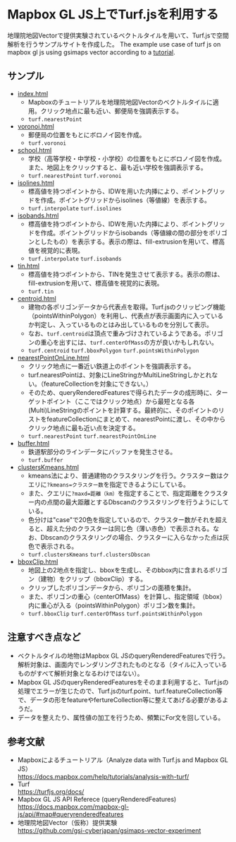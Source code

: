 # Mapbox GL JS上でTurf.jsを利用する
地理院地図Vectorで提供実験されているベクトルタイルを用いて、Turf.jsで空間解析を行うサンプルサイトを作成した。
The example use case of turf js on mapbox gl js using gsimaps vector according to a [tutorial](https://docs.mapbox.com/help/tutorials/analysis-with-turf/).

## サンプル
* [index.html](https://mghs15.github.io/mapbox-turf/)
  - Mapboxのチュートリアルを地理院地図Vectorのベクトルタイルに適用。クリック地点に最も近い、郵便局を強調表示する。
  - `turf.nearestPoint`
* [voronoi.html](https://mghs15.github.io/mapbox-turf/voronoi.html)
  - 郵便局の位置をもとにボロノイ図を作成。
  - `turf.voronoi`
* [school.html](https://mghs15.github.io/mapbox-turf/school.html)
  - 学校（高等学校・中学校・小学校）の位置をもとにボロノイ図を作成。また、地図上をクリックすると、最も近い学校を強調表示する。
  - `turf.nearestPoint` `turf.voronoi`
* [isolines.html](https://mghs15.github.io/mapbox-turf/isolines.html)
  - 標高値を持つポイントから、IDWを用いた内挿により、ポイントグリッドを作成。ポイントグリッドからisolines（等値線）を表示する。
  - `turf.interpolate` `turf.isolines`
* [isobands.html](https://mghs15.github.io/mapbox-turf/isobands.html)
  - 標高値を持つポイントから、IDWを用いた内挿により、ポイントグリッドを作成。ポイントグリッドからisobands（等値線の間の部分をポリゴンとしたもの）を表示する。表示の際は、fill-extrusionを用いて、標高値を視覚的に表現。
  - `turf.interpolate` `turf.isobands` 
* [tin.html](https://mghs15.github.io/mapbox-turf/tin.html)
  - 標高値を持つポイントから、TINを発生させて表示する。表示の際は、fill-extrusionを用いて、標高値を視覚的に表現。
  - `turf.tin`
* [centroid.html](https://mghs15.github.io/mapbox-turf/centroid.html)
  - 建物の各ポリゴンデータから代表点を取得。Turf.jsのクリッピング機能（pointsWithinPolygon）を利用し、代表点が表示画面内に入っているか判定し、入っているものとはみ出しているものを分別して表示。
  - なお、`turf.centroid`は頂点で重みづけされているようである。ポリゴンの重心を出すには、`turf.centerOfMass`の方が良いかもしれない。
  - `turf.centroid` `turf.bboxPolygon` `turf.pointsWithinPolygon`
* [nearestPointOnLine.html](https://mghs15.github.io/mapbox-turf/nearestPointOnLine.html)
  - クリック地点に一番近い鉄道上のポイントを強調表示する。
  - turf.nearestPointは、対象にLineStringかMultiLineStringしかとれない。（featureCollectionを対象にできない。）
  - そのため、queryRenderedFeaturesで得られたデータの成形時に、ターゲットポイント（ここではクリック地点）から最短となる各(Multi)LineStringのポイントを計算する。最終的に、そのポイントのリストをfeatureCollectionにまとめて、nearestPointに渡し、その中からクリック地点に最も近い点を決定する。
  - `turf.nearestPoint` `turf.nearestPointOnLine`
* [buffer.html](https://mghs15.github.io/mapbox-turf/buffer.html])
  - 鉄道駅部分のラインデータにバッファを発生させる。
  - `turf.buffer`
* [clustersKmeans.html](https://mghs15.github.io/mapbox-turf/clustersKmeans.html)
  - kmeans法により、普通建物のクラスタリングを行う。クラスター数はクエリに`?kmeans=クラスター数`を指定できるようにしている。
  - また、クエリに`?maxd=距離（km）`を指定することで、指定距離をクラスター内の点間の最大距離とするDbscanのクラスタリングを行うようにしている。
  - 色分けは"case"で20色を指定しているので、クラスター数がそれを超えると、超えた分のクラスターは同じ色（薄い赤色）で表示される。なお、Dbscanのクラスタリングの場合、クラスターに入らなかった点は灰色で表示される。
  - `turf.clustersKmeans` `turf.clustersDbscan`
* [bboxClip.html](https://mghs15.github.io/mapbox-turf/bboxClip.html)
  - 地図上の2地点を指定し、bboxを生成し、そのbbox内に含まれるポリゴン（建物）をクリップ（bboxClip）する。
  - クリップしたポリゴンデータから、ポリゴンの面積を集計。
  - また、ポリゴンの重心（centerOfMass）を計算し、指定領域（bbox）内に重心が入る（pointsWithinPolygon）ポリゴン数を集計。
  - `turf.bboxClip` `turf.centerOfMass` `turf.pointsWithinPolygon`


## 注意すべき点など
* ベクトルタイルの地物はMapbox GL JSのqueryRenderedFeaturesで行う。解析対象は、画面内でレンダリングされたものとなる（タイルに入っているものがすべて解析対象となるわけではない）。
* Mapbox GL JSのqueryRenderedFeaturesをそのまま利用すると、Turf.jsの処理でエラーが生じたので、Turf.jsのturf.point、turf.featureCollection等で、データの形をfeatureやfertureCollection等に整えてあげる必要があるようだ。
* データを整えたり、属性値の加工を行うため、頻繁にFor文を回している。

## 参考文献
* Mapboxによるチュートリアル（Analyze data with Turf.js and Mapbox GL JS） <br> https://docs.mapbox.com/help/tutorials/analysis-with-turf/
* Turf <br> https://turfjs.org/docs/
* Mapbox GL JS API Referece (queryRenderedFeatures) <br> https://docs.mapbox.com/mapbox-gl-js/api/#map#queryrenderedfeatures
* 地理院地図Vector（仮称）提供実験 <br> https://github.com/gsi-cyberjapan/gsimaps-vector-experiment
